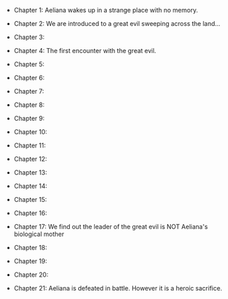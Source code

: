 

* Chapter 1: 
Aeliana wakes up in a strange place with no memory.

* Chapter 2: We are introduced to a great evil sweeping across the land...

* Chapter 3:

* Chapter 4: The first encounter with the great evil.

* Chapter 5:

* Chapter 6:

* Chapter 7:

* Chapter 8:

* Chapter 9:

* Chapter 10:

* Chapter 11:

* Chapter 12:

* Chapter 13:

* Chapter 14:

* Chapter 15:

* Chapter 16:

* Chapter 17: We find out the leader of the great evil is NOT Aeliana's biological mother

* Chapter 18:

* Chapter 19:

* Chapter 20:

* Chapter 21: 
Aeliana is defeated in battle. However it is a heroic sacrifice.